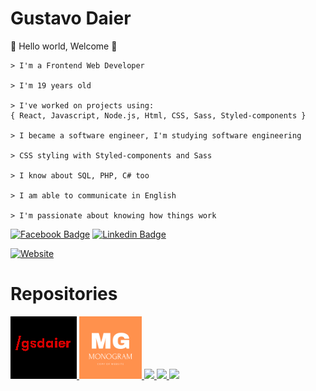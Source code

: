 <h1>Gustavo Daier</h1>

<p> 👻 Hello world, Welcome 👻</p>

```
> I'm a Frontend Web Developer

> I'm 19 years old

> I've worked on projects using:
{ React, Javascript, Node.js, Html, CSS, Sass, Styled-components }

> I became a software engineer, I'm studying software engineering

> CSS styling with Styled-components and Sass

> I know about SQL, PHP, C# too

> I am able to communicate in English

> I'm passionate about knowing how things work
```
  
[![Facebook Badge](https://img.shields.io/badge/-Gustavo_Daier-292929?style=for-the-badge&labelColor=292929&logo=instagram&logoColor=white&link=https://instagram.com/)](https://www.instagram.com/g_daier/?hl=pt-br) 
[![Linkedin Badge](https://img.shields.io/badge/-Gustavo_Daier-292929?style=for-the-badge&logo=Linkedin&logoColor=white&link=https://www.linkedin.com/in/gsdaier/)](https://www.linkedin.com/in/gsdaier/)

[![Website](https://img.shields.io/badge/-Portfolio-292929?style=for-the-badge&link=https://gsdaier.netlify.app/)](https://gsdaier.netlify.app/)

<h1>Repositories</h1>
<div>
  <a href="https://github.com/gsdaier/personal-website"><img style="height: 100px;" src="gsdaier.png">
  <a href="https://github.com/gsdaier/Monogram-Copy"><img style="height: 100px;" src="logoreadme.png">  
  <a href="https://github.com/gsdaier/Landing-Page-E-commerce"><img style="height: 100px;" src="https://img.myloview.com.br/posters/landing-page-icon-700-223268037.jpg">
  <a href="https://github.com/gsdaier/Spotify-Clone"><img style="height: 100px;" src="https://pipedream.com/s.v0/app_mqeh75/logo/orig">
  <a href="https://github.com/gsdaier/cardapio-terraco"><img style="height: 100px;" src="https://files.menudino.com/cardapios/12235/logo.png">
</div>
